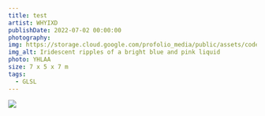 ```yaml
---
title: test
artist: WHYIXD
publishDate: 2022-07-02 00:00:00
photography:
img: https://storage.cloud.google.com/profolio_media/public/assets/code/cell.gif
img_alt: Iridescent ripples of a bright blue and pink liquid
photo: YHLAA
size: 7 x 5 x 7 m
tags:
  - GLSL
---
```


<style>
     .embed-container {
      --video--width: 1084;
      --video--height: 666;

      position: relative;
      padding-bottom: calc(var(--video--height) / var(--video--width) * 100%); /* 41.66666667% */
      overflow: hidden;
      max-width: 100%;
      background: black;
    }

    .embed-container iframe,
    .embed-container object,
    .embed-container embed {
      position: absolute;
      top: 0;
      left: 0;
      width: 100%;
      height: 100%;
    }
  </style>

<div class="gallery" style="    margin-top:0px;">

<div class="height  withTitle">
<img style=""src="https://storage.cloud.google.com/profolio_media/public/assets/code/mountain/mountain.gif">
</div>

</div>
